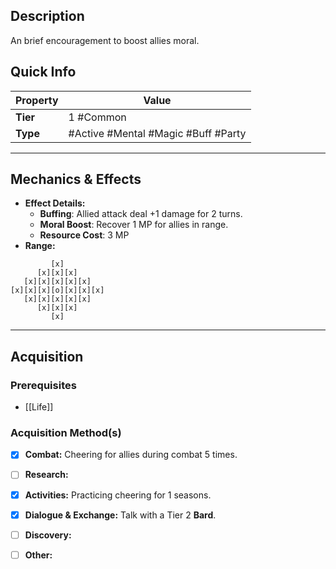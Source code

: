 ## Description
 An brief encouragement to boost allies moral.

## Quick Info
| Property | Value     |
| -------- | --------- |
| **Tier** | 1 #Common |
| **Type** | #Active #Mental #Magic #Buff #Party |

---

## Mechanics & Effects
- **Effect Details:**
    - **Buffing**: Allied attack deal +1 damage for 2 turns.
    - **Moral Boost**: Recover 1 MP for allies in range.
    - **Resource Cost**: 3 MP
- **Range:**
```
         [x]
      [x][x][x]
   [x][x][x][x][x]
[x][x][x][o][x][x][x]
   [x][x][x][x][x]
      [x][x][x]
         [x]
```

---

## Acquisition
### Prerequisites
- [[Life]]

### Acquisition Method(s)
- [x] **Combat:** Cheering for allies during combat 5 times.
- [ ] **Research:** 
- [x] **Activities:** Practicing cheering for 1 seasons.
- [x] **Dialogue & Exchange:** Talk with a Tier 2 **Bard**.
- [ ] **Discovery:** 
- [ ] **Other:** 

